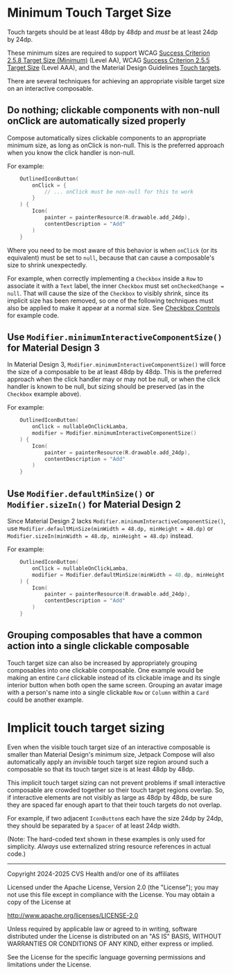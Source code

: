 # Minimum Touch Target Size
Touch targets should be at least 48dp by 48dp and _must_ be at least 24dp by 24dp.

These minimum sizes are required to support WCAG [Success Criterion 2.5.8 Target Size (Minimum)](https://www.w3.org/TR/WCAG22/#target-size-minimum) (Level AA), WCAG [Success Criterion 2.5.5 Target Size](https://www.w3.org/TR/WCAG22/#target-size) (Level AAA), and the Material Design Guidelines [Touch targets](https://m2.material.io/design/usability/accessibility.html#layout-and-typography).

There are several techniques for achieving an appropriate visible target size on an interactive composable. 

## Do nothing; clickable components with non-null onClick are automatically sized properly

Compose automatically sizes clickable components to an appropriate minimum size, as long as onClick is non-null. This is the preferred approach when you know the click handler is non-null.

For example:

```kotlin
    OutlinedIconButton(
        onClick = {
            // ... onClick must be non-null for this to work
        }
    ) {
        Icon(
            painter = painterResource(R.drawable.add_24dp),
            contentDescription = "Add"
        )
    }
```

Where you need to be most aware of this behavior is when `onClick` (or its equivalent) must be set to `null`, because that can cause a composable's size to shrink unexpectedly. 

For example, when correctly implementing a `Checkbox` inside a `Row` to associate it with a `Text` label, the inner `Checkbox` must set `onCheckedChange = null`. That will cause the size of the `Checkbox` to visibly shrink, since its implicit size has been removed, so one of the following techniques must also be applied to make it appear at a normal size. See [Checkbox Controls](../components/CheckboxControls.md) for example code.  

## Use `Modifier.minimumInteractiveComponentSize()` for Material Design 3

In Material Design 3, `Modifier.minimumInteractiveComponentSize()` will force the size of a composable to be at least 48dp by 48dp. This is the preferred approach when the click handler may or may not be null, or when the click handler is known to be null, but sizing should be preserved (as in the `Checkbox` example above). 

For example:

```kotlin
    OutlinedIconButton(
        onClick = nullableOnClickLamba,
        modifier = Modifier.minimumInteractiveComponentSize()
    ) {
        Icon(
            painter = painterResource(R.drawable.add_24dp),
            contentDescription = "Add"
        )
    }
```

## Use `Modifier.defaultMinSize()` or `Modifier.sizeIn()` for Material Design 2

Since Material Design 2 lacks `Modifier.minimumInteractiveComponentSize()`, use `Modifier.defaultMinSize(minWidth = 48.dp, minHeight = 48.dp)` or `Modifier.sizeIn(minWidth = 48.dp, minHeight = 48.dp)` instead.

For example:

```kotlin
    OutlinedIconButton(
        onClick = nullableOnClickLamba,
        modifier = Modifier.defaultMinSize(minWidth = 48.dp, minHeight = 48.dp)
    ) {
        Icon(
            painter = painterResource(R.drawable.add_24dp),
            contentDescription = "Add"
        )
    }
```

## Grouping composables that have a common action into a single clickable composable

Touch target size can also be increased by appropriately grouping composables into one clickable composable. One example would be making an entire `Card` clickable instead of its clickable image and its single interior button when both open the same screen. Grouping an avatar image with a person's name into a single clickable `Row` or `Column` within a `Card` could be another example.

# Implicit touch target sizing

Even when the visible touch target size of an interactive composable is smaller than Material Design's minimum size, Jetpack Compose will also automatically apply an _invisible_ touch target size region around such a composable so that its touch target size is at least 48dp by 48dp. 

This implicit touch target sizing can not prevent problems if small interactive composable are crowded together so their touch target regions overlap. So, if interactive elements are not visibly as large as 48dp by 48dp, be sure they are spaced far enough apart to that their touch targets do not overlap.

For example, if two adjacent `IconButton`s each have the size 24dp by 24dp, they should be separated by a `Spacer` of at least 24dp width. 

(Note: The hard-coded text shown in these examples is only used for simplicity. _Always_ use externalized string resource references in actual code.)

----

Copyright 2024-2025 CVS Health and/or one of its affiliates

Licensed under the Apache License, Version 2.0 (the "License");
you may not use this file except in compliance with the License.
You may obtain a copy of the License at

http://www.apache.org/licenses/LICENSE-2.0

Unless required by applicable law or agreed to in writing, software
distributed under the License is distributed on an "AS IS" BASIS,
WITHOUT WARRANTIES OR CONDITIONS OF ANY KIND, either express or implied.

See the License for the specific language governing permissions and
limitations under the License.
